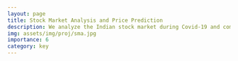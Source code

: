 ```yaml
---
layout: page
title: Stock Market Analysis and Price Prediction
description: We analyze the Indian stock market during Covid-19 and compare performance of different NNs to predict sectoral index prices.
img: assets/img/proj/sma.jpg
importance: 6
category: key
---
```

